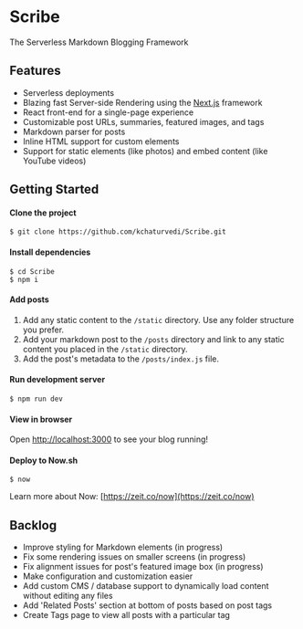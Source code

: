 # Scribe
The Serverless Markdown Blogging Framework

## Features
- Serverless deployments
- Blazing fast Server-side Rendering using the [Next.js](nextjs.org) framework
- React front-end for a single-page experience
- Customizable post URLs, summaries, featured images, and tags
- Markdown parser for posts
- Inline HTML support for custom elements
- Support for static elements (like photos) and embed content (like YouTube videos)

## Getting Started
#### Clone the project
```
$ git clone https://github.com/kchaturvedi/Scribe.git
```

#### Install dependencies
```
$ cd Scribe
$ npm i
```

#### Add posts
1. Add any static content to the `/static` directory. Use any folder structure you prefer.
2. Add your markdown post to the `/posts` directory and link to any static content you placed in the `/static` directory.
3. Add the post's metadata to the `/posts/index.js` file.

#### Run development server
```
$ npm run dev
```

#### View in browser
Open [http://localhost:3000](http://localhost:3000) to see your blog running!

#### Deploy to Now.sh
```
$ now
```
Learn more about Now: [https://zeit.co/now](https://zeit.co/now)

## Backlog
- Improve styling for Markdown elements (in progress)
- Fix some rendering issues on smaller screens (in progress)
- Fix alignment issues for post's featured image box (in progress)
- Make configuration and customization easier
- Add custom CMS / database support to dynamically load content without editing any files
- Add 'Related Posts' section at bottom of posts based on post tags
- Create Tags page to view all posts with a particular tag
